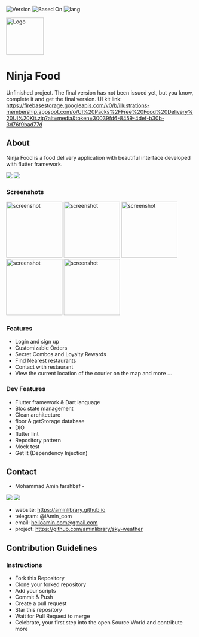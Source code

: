 ![Version](https://img.shields.io/badge/version-unfinished-yellow)
![Based On](https://img.shields.io/badge/Base-Flutter-blue)
![lang](https://img.shields.io/badge/lang-dart-9cf)

<img src="https://github.com/user-attachments/assets/1d4b04fc-d521-4ba5-8f87-ead25237ac80" alt="Logo" width="100" height="100">

# Ninja Food
Unfinished project.
The final version has not been issued yet, but you know, complete it and get the final version.
UI kit link: 
https://firebasestorage.googleapis.com/v0/b/illustrations-membership.appspot.com/o/UI%20Packs%2FFree%20Food%20Delivery%20UI%20Kit.zip?alt=media&token=30039fd6-8459-4def-b30b-3d76f9bad77d

## About
Ninja Food is a food delivery application with beautiful interface developed with flutter framework.

<p>
<img src="https://img.icons8.com/color/35/000000/flutter.png"/> 
<img src="https://img.icons8.com/color/35/000000/dart.png"/> 
</p>



### Screenshots
<div display: "inline-block";>
<img src="https://github.com/user-attachments/assets/7040112b-f978-4e18-96d1-52cbaf994649" alt="screenshot" width="150">
<img src="https://github.com/user-attachments/assets/81014299-6009-4294-a677-95481cda169a" alt="screenshot" width="150">
<img src="https://github.com/user-attachments/assets/30a7d6a3-bd30-4cfc-a391-6c48083e288c" alt="screenshot" width="150">
<img src="https://github.com/user-attachments/assets/b106821e-0a2f-434a-b784-e9fdea49d369" alt="screenshot" width="150">
<img src="https://github.com/user-attachments/assets/b1e3bc3c-d9ec-4bab-ba11-fa6063dec7c4" alt="screenshot" width="150">
</div>

### Features
* Login and sign up
* Customizable Orders
* Secret Combos and Loyalty Rewards
* Find Nearest restaurants
* Contact with restaurant
* View the current location of the courier on the map
and more ...

### Dev Features
* Flutter framework & Dart language
* Bloc state management
* Clean architecture
* floor & getStorage database
* DIO
* flutter lint
* Repository pattern
* Mock test
* Get It (Dependency Injection)

## Contact
- Mohammad Amin farshbaf -
<p align="left">  
<a href="https://t.me/iAmin_com" target="blank"><img src="https://img.icons8.com/color/35/000000/telegram-app--v1.png"/></a>
<a href="mailto:helloamin.com@gmail.com" target="blank"><img src="https://img.icons8.com/color/35/000000/gmail.png"/></a>
</p>

* website: https://aminlibrary.github.io
* telegram: @iAmin_com
* email: helloamin.com@gmail.com
* project: https://github.com/aminlibrary/sky-weather

## Contribution Guidelines

### Instructions

- Fork this Repository
- Clone your forked repository
- Add your scripts
- Commit & Push
- Create a pull request
- Star this repository
- Wait for Pull Request to merge
- Celebrate, your first step into the open Source World and contribute more
